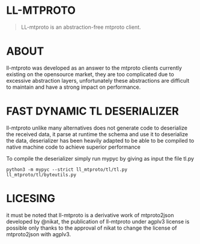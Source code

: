 # LL-MTPROTO  
> LL-mtproto is an abstraction-free mtproto client.

# ABOUT
ll-mtproto was developed as an answer to the mtproto clients currently existing on the opensource market, they are too complicated due to excessive abstraction layers, unfortunately these abstractions are difficult to maintain and have a strong impact on performance.

# FAST DYNAMIC TL DESERIALIZER
ll-mtproto unlike many alternatives does not generate code to deserialize the received data, it parse at runtime the schema and use it to deserialize the data, deserializer has been heavily adapted to be able to be compiled to native machine code to achieve superior performance

To compile the deserializer simply run mypyc by giving as input the file tl.py

`python3 -m mypyc --strict ll_mtproto/tl/tl.py ll_mtproto/tl/byteutils.py`

# LICESING
it must be noted that ll-mtproto is a derivative work of mtproto2json developed by @nikat, the publication of ll-mtproto under agplv3 license is possible only thanks to the approval of nikat to change the license of mtproto2json with agplv3.